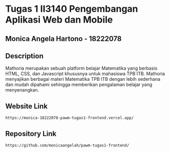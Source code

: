 # Tugas 1 II3140 Pengembangan Aplikasi Web dan Mobile
## Monica Angela Hartono - 18222078

## Description
Mathoria merupakan sebuah platform belajar Matematika yang berbasis HTML, CSS, dan Javascript khususnya untuk mahasiswa TPB ITB. Mathoria menyajikan berbagai materi Matematika TPB ITB dengan lebih sederhana dan mudah dipahami sehingga memberikan pengalaman belajar yang menyenangkan.

## Website Link
```
https://monica-18222078-pawm-tugas1-frontend.vercel.app/
```

## Repository Link
```
https://github.com/monicaangelah/pawm-tugas1-frontend/
```
